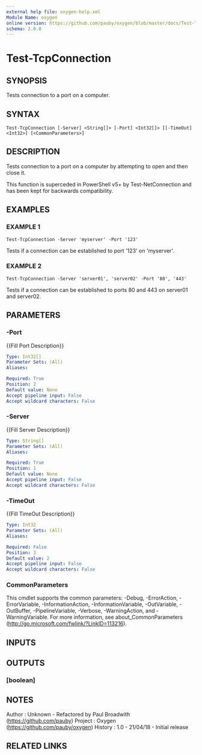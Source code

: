 ```yaml
---
external help file: oxygen-help.xml
Module Name: oxygen
online version: https://github.com/pauby/oxygen/blob/master/docs/Test-TcpConnection.md
schema: 2.0.0
---
```


# Test-TcpConnection

## SYNOPSIS
Tests connection to a port on a computer.

## SYNTAX

```
Test-TcpConnection [-Server] <String[]> [-Port] <Int32[]> [[-TimeOut] <Int32>] [<CommonParameters>]
```

## DESCRIPTION
Tests connection to a port on a computer by attempting to open and then
close it.

This function is superceded in PowerShell v5+ by Test-NetConnection and
has been kept for backwards compatibility.

## EXAMPLES

### EXAMPLE 1
```
Test-TcpConnection -Server 'myserver' -Port '123'
```

Tests if a connection can be established to port '123' on 'myserver'.

### EXAMPLE 2
```
Test-TcpConnection -Server 'server01', 'server02' -Port '80', '443'
```

Tests if a connection can be established to ports 80 and 443 on server01
and server02.

## PARAMETERS

### -Port
{{Fill Port Description}}

```yaml
Type: Int32[]
Parameter Sets: (All)
Aliases:

Required: True
Position: 2
Default value: None
Accept pipeline input: False
Accept wildcard characters: False
```

### -Server
{{Fill Server Description}}

```yaml
Type: String[]
Parameter Sets: (All)
Aliases:

Required: True
Position: 1
Default value: None
Accept pipeline input: False
Accept wildcard characters: False
```

### -TimeOut
{{Fill TimeOut Description}}

```yaml
Type: Int32
Parameter Sets: (All)
Aliases:

Required: False
Position: 3
Default value: 2
Accept pipeline input: False
Accept wildcard characters: False
```

### CommonParameters
This cmdlet supports the common parameters: -Debug, -ErrorAction, -ErrorVariable, -InformationAction, -InformationVariable, -OutVariable, -OutBuffer, -PipelineVariable, -Verbose, -WarningAction, and -WarningVariable.
For more information, see about_CommonParameters (http://go.microsoft.com/fwlink/?LinkID=113216).

## INPUTS

## OUTPUTS

### [boolean]

## NOTES
Author  : Unknown - Refactored by Paul Broadwith (https://github.com/pauby)
Project : Oxygen (https://github.com/pauby/oxygen)
History : 1.0 - 21/04/18 - Initial release

## RELATED LINKS

